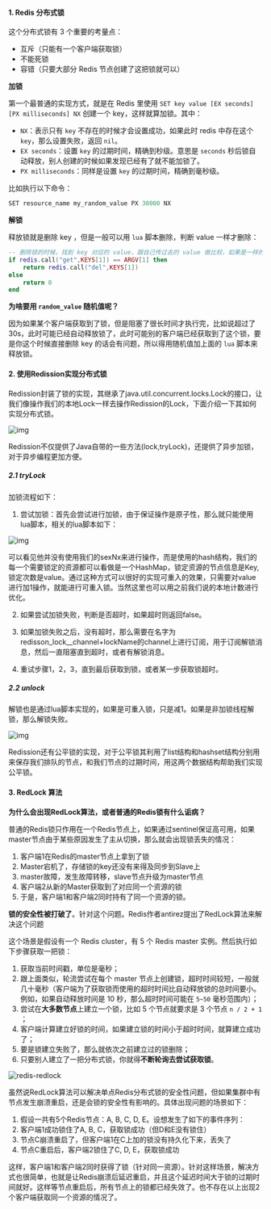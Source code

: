 #### 1. Redis 分布式锁

这个分布式锁有 3 个重要的考量点：

- 互斥（只能有一个客户端获取锁）
- 不能死锁
- 容错（只要大部分 Redis 节点创建了这把锁就可以）



**加锁**

第一个最普通的实现方式，就是在 Redis 里使用 `SET key value [EX seconds] [PX milliseconds] NX` 创建一个 key，这样就算加锁。其中：

- `NX`：表示只有 `key` 不存在的时候才会设置成功，如果此时 redis 中存在这个 `key`，那么设置失败，返回 `nil`。
- `EX seconds`：设置 `key` 的过期时间，精确到秒级。意思是 `seconds` 秒后锁自动释放，别人创建的时候如果发现已经有了就不能加锁了。
- `PX milliseconds`：同样是设置 `key` 的过期时间，精确到毫秒级。



比如执行以下命令：

```r
SET resource_name my_random_value PX 30000 NX
```



**解锁**

释放锁就是删除 key ，但是一般可以用 `lua` 脚本删除，判断 value 一样才删除：

```lua
-- 删除锁的时候，找到 key 对应的 value，跟自己传过去的 value 做比较，如果是一样的才删除。
if redis.call("get",KEYS[1]) == ARGV[1] then
    return redis.call("del",KEYS[1])
else
    return 0
end
```



**为啥要用 `random_value` 随机值呢？**

因为如果某个客户端获取到了锁，但是阻塞了很长时间才执行完，比如说超过了 30s，此时可能已经自动释放锁了，此时可能别的客户端已经获取到了这个锁，要是你这个时候直接删除 key 的话会有问题，所以得用随机值加上面的 `lua` 脚本来释放锁。



#### 2. 使用Redission实现分布式锁

Redission封装了锁的实现，其继承了java.util.concurrent.locks.Lock的接口，让我们像操作我们的本地Lock一样去操作Redission的Lock，下面介绍一下其如何实现分布式锁。

![img](http://pcc.huitogo.club/fc811d06e58999fcd3427b491198688d)



Redission不仅提供了Java自带的一些方法(lock,tryLock)，还提供了异步加锁，对于异步编程更加方便。



##### 2.1 tryLock

加锁流程如下：

1. 尝试加锁：首先会尝试进行加锁，由于保证操作是原子性，那么就只能使用lua脚本，相关的lua脚本如下：

![img](http://pcc.huitogo.club/af151cdadbd6b64702f461aa42a69236)



可以看见他并没有使用我们的sexNx来进行操作，而是使用的hash结构，我们的每一个需要锁定的资源都可以看做是一个HashMap，锁定资源的节点信息是Key,锁定次数是value。通过这种方式可以很好的实现可重入的效果，只需要对value进行加1操作，就能进行可重入锁。当然这里也可以用之前我们说的本地计数进行优化。

2. 如果尝试加锁失败，判断是否超时，如果超时则返回false。

3. 如果加锁失败之后，没有超时，那么需要在名字为redisson_lock__channel+lockName的channel上进行订阅，用于订阅解锁消息，然后一直阻塞直到超时，或者有解锁消息。

4. 重试步骤1，2，3，直到最后获取到锁，或者某一步获取锁超时。



##### 2.2 unlock

解锁也是通过lua脚本实现的，如果是可重入锁，只是减1。如果是非加锁线程解锁，那么解锁失败。

![img](http://pcc.huitogo.club/175901357a3910e55b83ec776d3ffd82)



Redission还有公平锁的实现，对于公平锁其利用了list结构和hashset结构分别用来保存我们排队的节点，和我们节点的过期时间，用这两个数据结构帮助我们实现公平锁。



#### 3. RedLock 算法

**为什么会出现RedLock算法，或者普通的Redis锁有什么诟病？**

普通的Redis锁只作用在一个Redis节点上，如果通过sentinel保证高可用，如果master节点由于某些原因发生了主从切换，那么就会出现锁丢失的情况：

1. 客户端1在Redis的master节点上拿到了锁
2. Master宕机了，存储锁的key还没有来得及同步到Slave上
3. master故障，发生故障转移，slave节点升级为master节点
4. 客户端2从新的Master获取到了对应同一个资源的锁　
5. 于是，客户端1和客户端2同时持有了同一个资源的锁。



**锁的安全性被打破了**。针对这个问题。Redis作者antirez提出了RedLock算法来解决这个问题

这个场景是假设有一个 Redis cluster，有 5 个 Redis master 实例。然后执行如下步骤获取一把锁：

1. 获取当前时间戳，单位是毫秒；
2. 跟上面类似，轮流尝试在每个 master 节点上创建锁，超时时间较短，一般就几十毫秒（客户端为了获取锁而使用的超时时间比自动释放锁的总时间要小。例如，如果自动释放时间是 10 秒，那么超时时间可能在 `5~50` 毫秒范围内）；
3. 尝试在**大多数节点**上建立一个锁，比如 5 个节点就要求是 3 个节点 `n / 2 + 1` ；
4. 客户端计算建立好锁的时间，如果建立锁的时间小于超时时间，就算建立成功了；
5. 要是锁建立失败了，那么就依次之前建立过的锁删除；
6. 只要别人建立了一把分布式锁，你就得**不断轮询去尝试获取锁**。

![redis-redlock](https://doocs.gitee.io/advanced-java/docs/distributed-system/images/redis-redlock.png)

虽然说RedLock算法可以解决单点Redis分布式锁的安全性问题，但如果集群中有节点发生崩溃重启，还是会锁的安全性有影响的。具体出现问题的场景如下：

1. 假设一共有5个Redis节点：A, B, C, D, E。设想发生了如下的事件序列：
2. 客户端1成功锁住了A, B, C，获取锁成功（但D和E没有锁住）
3. 节点C崩溃重启了，但客户端1在C上加的锁没有持久化下来，丢失了
4. 节点C重启后，客户端2锁住了C, D, E，获取锁成功



这样，客户端1和客户端2同时获得了锁（针对同一资源）。针对这样场景，解决方式也很简单，也就是让Redis崩溃后延迟重启，并且这个延迟时间大于锁的过期时间就好。这样等节点重启后，所有节点上的锁都已经失效了。也不存在以上出现2个客户端获取同一个资源的情况了。　